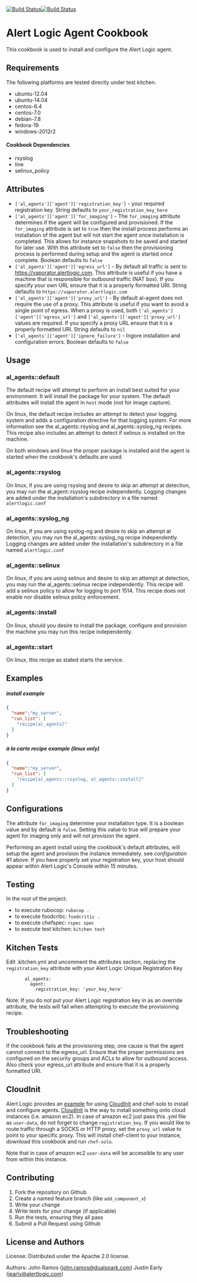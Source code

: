 [![Build Status](https://api.travis-ci.org/alertlogic/al_agents.svg?branch=master)](https://travis-ci.org/alertlogic/al_agents)[![Build Status](https://jenkins-01.eastus.cloudapp.azure.com/job/al_agents-cookbook/badge/icon)](https://jenkins-01.eastus.cloudapp.azure.com/job/al_agents-cookbook/)


Alert Logic Agent Cookbook
=================
This cookbook is used to install and configure the Alert Logic agent.

Requirements
------------
The following platforms are tested directly under test kitchen.

- ubuntu-12.04
- ubuntu-14.04
- centos-6.4
- centos-7.0
- debian-7.8
- fedora-19
- windows-2012r2

#### Cookbook Dependencies
- rsyslog
- line
- selinux_policy

Attributes
----------

* `['al_agents']['agent']['registration_key']` - your required registration key. String defaults to `your_registration_key_here`
* `['al_agents']['agent']['for_imaging']` - The `for_imaging` attribute determines if the agent will be configured and provisioned.  If the `for_imaging` attribute is set to `true` then the install process performs an installation of the agent but will not start the agent once installation is completed.  This allows for instance snapshots to be saved and started for later use.  With this attribute set to `false` then the provisioning process is performed during setup and the agent is started once complete.  Boolean defaults to `false`
* `['al_agents']['agent']['egress_url']` - By default all traffic is sent to https://vaporator.alertlogic.com.  This attribute is useful if you have a machine that is responsible for outbound traffic (NAT box).  If you specify your own URL ensure that it is a properly formatted URI.  String defaults to `https://vaporator.alertlogic.com`
* `['al_agents']['agent']['proxy_url']` - By default al-agent does not require the use of a proxy.  This attribute is useful if you want to avoid a single point of egress.  When a proxy is used, both `['al_agents']['agent']['egress_url']` and `['al_agents']['agent']['proxy_url']` values are required.  If you specify a proxy URL ensure that it is a properly formatted URI.  String defaults to `nil`
* `['al_agents']['agent']['ignore_failure']` - Ingore installation and configuration errors. Boolean defaults to `false`


Usage
-----
### al_agents::default
The default recipe will attempt to perform an install best suited for your environment.  It will install the package for your system. The default attributes will install the agent in `host` mode (not for image capture).

On linux, the default recipe includes an attempt to detect your logging system and adds a configuration directive for that logging system.  For more information see the al_agents::rsyslog and al_agents::syslog_ng recipes.  This recipe also includes an attempt to detect if selinux is installed on the machine.

On both windows and linux the proper package is installed and the agent is started when the cookbook's defaults are used.

### al_agents::rsyslog
On linux, if you are using rsyslog and desire to skip an attempt at detection, you may run the al_agent::rsyslog recipe independently.  Logging changes are added under the installation's subdirectory in a file named `alertlogic.conf`

### al_agents::syslog_ng
On linux, if you are using syslog-ng and desire to skip an attempt at detection, you may run the al_agents::syslog_ng recipe independently.  Logging changes are added under the installation's subdirectory in a file named `alertlogic.conf`

### al_agents::selinux
On linux, if you are using selinux and desire to skip an attempt at detection, you may run the al_agents::selinux recipe independently. This recipe will add a selinux policy to allow for logging to port 1514.  This recipe does not enable nor disable selinux policy enforcement.

### al_agents::install
On linux, should you desire to install the package, configure and provision the machine you may run this recipe independently.

### al_agents::start
On linux, this recipe as stated starts the service.


Examples
--------

##### install example
```json
{
  "name":"my_server",
  "run_list": [
    "recipe[al_agents]"
  ]
}
```

##### à la carte recipe example (linux only)
```json
{
  "name":"my_server",
  "run_list": [
    "recipe[al_agents::rsyslog, al_agents::install]"
  ]
}
```


Configurations
--------------
The attribute `for_imaging` determine your installation type.  It is a boolean value and by default is `false`.  Setting this value to true will prepare your agent for imaging only and will not provision the agent.


Performing an agent install using the cookbook's default attributes, will setup the agent and provision the instance immediately. see *configuration #1* above.  If you have properly set your registration key, your host should appear within Alert Logic's Console within 15 minutes.

Testing
-------

In the root of the project:
* to execute rubocop: `rubocop .`
* to execute foodcritic: `foodcritic .`
* to execute chefspec: `rspec spec`
* to execute test kitchen: `kitchen test`

Kitchen Tests
-------------

Edit .kitchen.yml and uncomment the attributes section, replacing the `registration_key` attribute with your Alert Logic Unique Registration Key
``` attributes:
       al_agents:
         agent:
           registration_key: 'your_key_here'
```
Note: If you do not put your Alert Logic registration key in as an override attribute, the tests will fail when attempting to execute the provisioning recipe.

Troubleshooting
---------------

If the cookbook fails at the provisioning step, one cause is that the agent cannot connect to the egress_url.  Ensure that the proper permissions are configured on the security groups and ACLs to allow for outbound access.  Also check your egress_url attribute and ensure that it is a properly formatted URI.


## CloudInit
Alert Logic provides an [example](https://github.com/alertlogic/al-agents-cloud-init) 
for using [CloudInit](http://cloudinit.readthedocs.org/) and chef-solo to install and configure agents. 
[CloudInit](http://cloudinit.readthedocs.org/) is the way to install something
onto cloud instances (i.e. amazon ec2).
In case of amazon ec2 just pass this .yml file as `user-data`, do not forget
to change `registration_key`. If you would like to route traffic through a SOCKS 
or HTTP proxy, set the `proxy_url` value to point to your specific proxy.
This will install chef-client to your instance, download this cookbook and
run `chef-solo`.

Note that in case of amazon ec2 `user-data` will be accessible to any
user from within this instance.


Contributing
------------

1. Fork the repository on Github
2. Create a named feature branch (like `add_component_x`)
3. Write your change
4. Write tests for your change (if applicable)
5. Run the tests, ensuring they all pass
6. Submit a Pull Request using Github

License and Authors
-------------------
License:
Distributed under the Apache 2.0 license.

Authors: 
John Ramos (john.ramos@dualspark.com)
Justin Early (jearly@alertlogic.com)
